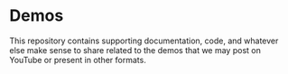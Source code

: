 # Demos

This repository contains supporting documentation, code, and whatever else make sense to share related to the demos
that we may post on YouTube or present in other formats.  
